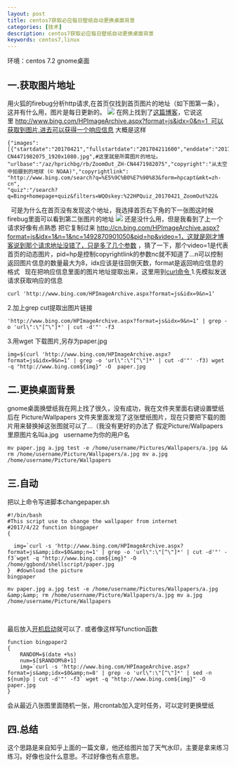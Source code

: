 ```yaml
---
layout: post
title: centos7获取必应每日壁纸自动更换桌面背景
categories: [技术] 
description: centos7获取必应每日壁纸自动更换桌面背景
keywords: centos7,linux
---
```



环境：centos 7.2 gnome桌面  

一.获取图片地址
--------

用火狐的firebug分析http请求,在首页仅找到首页图片的地址（如下图第一条），这并有什么用，图片是每日更新的。 ![](https://www.ctguggbond.com/wp-content/uploads/2017/06/1001702-20170422220519134-1788083520.png) 在网上找到了[这篇博客](https://www.giuem.com/bing-image-get-php/)，它说这里 http://www.bing.com/HPImageArchive.aspx?format=js&idx=0&n=1  可以获取到图片.进去可以获得一个响应信息 大概是这样

    {"images":[{"startdate":"20170421","fullstartdate":"201704211600","enddate":"20170422","url":"/az/hprichbg/rb/ZoomOut_ZH-CN4471982075_1920x1080.jpg",#这里就是所需图片的地址。 
    "urlbase":"/az/hprichbg/rb/ZoomOut_ZH-CN4471982075","copyright":"从太空中拍摄到的地球 (© NOAA)","copyrightlink":
    "http://www.bing.com/search?q=%E5%9C%B0%E7%90%83&form=hpcapt&mkt=zh-cn",
    "quiz":"/search?q=Bing+homepage+quiz&filters=WQOskey:%22HPQuiz_20170421_ZoomOut%22&
    

  可是为什么在首页没有发现这个地址，我选择首页右下角的下一张图这时候firebug里面可以看到第二张图片的地址 ![](https://www.ctguggbond.com/wp-content/uploads/2017/06/1001702-20170422221954415-1722444051.png) 还是没什么用，但是我看到了上一个请求好像有点熟悉 把它复制过来 http://cn.bing.com/HPImageArchive.aspx?format=js&idx=1&n=1&nc=1492870901050&pid=hp&video=1，这就是刚才博客说到那个请求地址没错了，只是多了几个参数 ，猜了一下，那个video=1是代表首页的动态图片，pid=hp是控制copyrightlink的参数nc就不知道了...n可以控制返回图片信息的数量最大为8，idx应该是往回倒天数，format是返回响应信息的格式   现在把响应信息里面的图片地址提取出来，这里用到[curl命令 ](http://www.cnblogs.com/gbyukg/p/3326825.html) 1.先模拟发送请求获取响应的信息

    curl 'http://www.bing.com/HPImageArchive.aspx?format=js&idx=9&n=1‘
    

2.加上grep cut提取出图片链接

    'http://www.bing.com/HPImageArchive.aspx?format=js&idx=9&n=1‘ | grep -o 'url\":\"[^\"]*' | cut -d'"' -f3
    

3.用wget 下载图片,另存为paper.jpg

    img=$(curl 'http://www.bing.com/HPImageArchive.aspx?format=js&idx=9&n=1‘ | grep -o 'url\":\"[^\"]*' | cut -d'"' -f3) wget -q "http://www.bing.com${img}" -O  paper.jpg
    

二.更换桌面背景
--------

gnome桌面换壁纸我在网上找了很久，没有成功，我在文件夹里面右键设置壁纸后在 Picture/Wallpapers 文件夹里面发现了这张壁纸图片，现在只要把下载的图片用来替换掉这张图就可以了...（我没有更好的办法了 假定Picture/Wallpapers 里原图片名叫a.jpg   username为你的用户名

    mv paper.jpg a.jpg test -e /home/username/Pictures/Wallpapers/a.jpg && rm /home/username/Picture/Wallpapers/a.jpg mv a.jpg  /home/username/Picture/Wallpapers
    

三.自动
----

把以上命令写进脚本changepaper.sh

    #!/bin/bash
    #This script use to change the wallpaper from internet
    #2017/4/22 function bingpaper
    {
    
      img=`curl -s 'http://www.bing.com/HPImageArchive.aspx?format=js&amp;idx=$0&amp;n=1' | grep -o 'url\":\"[^\"]*' | cut -d'"' -f3`wget -q "http://www.bing.com${img}" -O /home/ggbond/shellscript/paper.jpg
    }  #download the picture
    bingpaper 
    
    mv paper.jpg a.jpg test -e /home/username/Pictures/Wallpapers/a.jpg &amp;&amp; rm /home/username/Picture/Wallpapers/a.jpg mv a.jpg  /home/username/Picture/Wallpapers
    

 

最后放入[开机启动](https://www.centos.bz/2011/09/centos-setup-process-startup-boot/)就可以了. 或者像这样写function函数

    function bingpaper2
    {
        RANDOM=$(date +%s)                                                                        
        num=$[$RANDOM%8+1]                                                                        
        img=`curl -s 'http://www.bing.com/HPImageArchive.aspx?format=js&amp;idx=$0&amp;n=8' | grep -o 'url\":\"[^\"]*' | sed -n ${num}p | cut -d'"' -f3` wget -q "http://www.bing.com${img}" -O paper.jpg
    }
    

会从最近八张图里面随机一张，用crontab加入定时任务，可以定时更换壁纸  

四.总结
----

这个思路是来自知乎上面的一篇文章，他还给图片加了天气水印，主要是拿来练习练习。好像也没什么意思。不过好像也有点意思。

